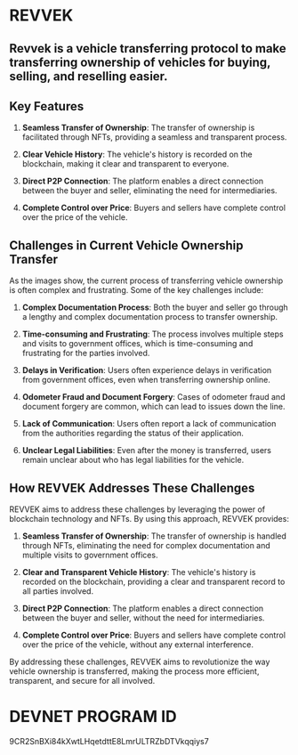 # REVVEK

## Revvek is a vehicle transferring protocol to make transferring ownership of vehicles for buying, selling, and reselling easier.

## Key Features

1. **Seamless Transfer of Ownership**: The transfer of ownership is facilitated through NFTs, providing a seamless and transparent process.

2. **Clear Vehicle History**: The vehicle's history is recorded on the blockchain, making it clear and transparent to everyone.

3. **Direct P2P Connection**: The platform enables a direct connection between the buyer and seller, eliminating the need for intermediaries.

4. **Complete Control over Price**: Buyers and sellers have complete control over the price of the vehicle.

## Challenges in Current Vehicle Ownership Transfer

As the images show, the current process of transferring vehicle ownership is often complex and frustrating. Some of the key challenges include:

1. **Complex Documentation Process**: Both the buyer and seller go through a lengthy and complex documentation process to transfer ownership.

2. **Time-consuming and Frustrating**: The process involves multiple steps and visits to government offices, which is time-consuming and frustrating for the parties involved.

3. **Delays in Verification**: Users often experience delays in verification from government offices, even when transferring ownership online.

4. **Odometer Fraud and Document Forgery**: Cases of odometer fraud and document forgery are common, which can lead to issues down the line.

5. **Lack of Communication**: Users often report a lack of communication from the authorities regarding the status of their application.

6. **Unclear Legal Liabilities**: Even after the money is transferred, users remain unclear about who has legal liabilities for the vehicle.

## How REVVEK Addresses These Challenges

REVVEK aims to address these challenges by leveraging the power of blockchain technology and NFTs. By using this approach, REVVEK provides:

1. **Seamless Transfer of Ownership**: The transfer of ownership is handled through NFTs, eliminating the need for complex documentation and multiple visits to government offices.

2. **Clear and Transparent Vehicle History**: The vehicle's history is recorded on the blockchain, providing a clear and transparent record to all parties involved.

3. **Direct P2P Connection**: The platform enables a direct connection between the buyer and seller, without the need for intermediaries.

4. **Complete Control over Price**: Buyers and sellers have complete control over the price of the vehicle, without any external interference.

By addressing these challenges, REVVEK aims to revolutionize the way vehicle ownership is transferred, making the process more efficient, transparent, and secure for all involved.

# DEVNET PROGRAM ID
9CR2SnBXi84kXwtLHqetdttE8LmrULTRZbDTVkqqiys7
